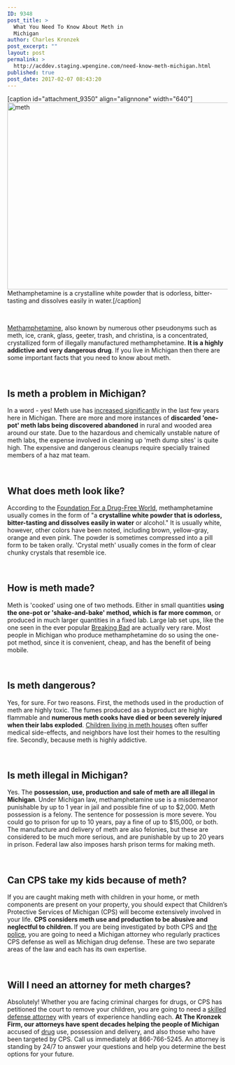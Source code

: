 ```yaml
---
ID: 9348
post_title: >
  What You Need To Know About Meth in
  Michigan
author: Charles Kronzek
post_excerpt: ""
layout: post
permalink: >
  http://acddev.staging.wpengine.com/need-know-meth-michigan.html
published: true
post_date: 2017-02-07 08:43:20
---
```

[caption id="attachment_9350" align="alignnone" width="640"]<img class="wp-image-9350 size-full" src="http://acddev.staging.wpengine.com/wp-content/uploads/2017/02/drugs-1276787_640.jpg" alt="meth" width="640" height="426" /> Methamphetamine is a crystalline white powder that is odorless, bitter-tasting and dissolves easily in water.[/caption]

&nbsp;

<a href="http://acddev.staging.wpengine.com/methamphetamine.html" target="_blank"><span style="font-weight: 400;">Methamphetamine</span></a><span style="font-weight: 400;">, also known by numerous other pseudonyms such as meth, ice, crank, glass, geeter, trash, and christina, is a concentrated, crystallized form of illegally manufactured methamphetamine. </span><b>It is a highly addictive and very dangerous drug</b><span style="font-weight: 400;">. If you live in Michigan then there are some important facts that you need to know about meth.</span>

&nbsp;
<h2><b>Is meth a problem in Michigan?</b></h2>
<span style="font-weight: 400;">In a word - yes! Meth use has </span><a href="http://acddev.staging.wpengine.com/michigan-the-nations-new-meth-capital.html" target="_blank"><span style="font-weight: 400;">increased significantly</span></a><span style="font-weight: 400;"> in the last few years here in Michigan. There are more and more instances of </span><b>discarded 'one-pot' meth labs being discovered abandoned</b><span style="font-weight: 400;"> in rural and wooded area around our state. Due to the hazardous and chemically unstable nature of meth labs, the expense involved in cleaning up 'meth dump sites' is quite high. The expensive and dangerous cleanups require specially trained members of a haz mat team. </span>

&nbsp;
<h2><b>What does meth look like?</b></h2>
<span style="font-weight: 400;">According to the </span><a href="http://www.drugfreeworld.org/" target="_blank"><span style="font-weight: 400;">Foundation For a Drug-Free World</span></a><span style="font-weight: 400;">, methamphetamine usually comes in the form of "a </span><b>crystalline white powder that is odorless, bitter-tasting and dissolves easily in water</b><span style="font-weight: 400;"> or alcohol." It is usually white, however, other colors have been noted, including brown, yellow-gray, orange and even pink. The powder is sometimes compressed into a pill form to be taken orally. 'Crystal meth' usually comes in the form of clear chunky crystals that resemble ice.</span>

&nbsp;
<h2><b>How is meth made?</b></h2>
<span style="font-weight: 400;">Meth is 'cooked' using one of two methods. Either in small quantities </span><b>using the one-pot or 'shake-and-bake' method, which is far more common</b><span style="font-weight: 400;">, or produced in much larger quantities in a fixed lab. Large lab set ups, like the one seen in the ever popular </span><a href="http://www.amc.com/shows/breaking-bad" target="_blank"><span style="font-weight: 400;">Breaking Bad</span></a><span style="font-weight: 400;"> are actually very rare. Most people in Michigan who produce methamphetamine do so using the one-pot method, since it is convenient, cheap, and has the benefit of being mobile.</span>

&nbsp;
<h2><b>Is meth dangerous?</b></h2>
<span style="font-weight: 400;">Yes, for sure. For two reasons. First, the methods used in the production of meth are highly toxic. The fumes produced as a byproduct are highly flammable and </span><b>numerous meth cooks have died or been severely injured when their labs exploded</b><span style="font-weight: 400;">. </span><a href="http://abuseandneglectdefense.com/michigan-child-abuse-attorney/" target="_blank"><span style="font-weight: 400;">Children living in meth houses</span></a><span style="font-weight: 400;"> often suffer medical side-effects, and neighbors have lost their homes to the resulting fire. Secondly, because meth is highly addictive.  </span>

&nbsp;
<h2><b>Is meth illegal in Michigan?</b></h2>
<span style="font-weight: 400;">Yes. The </span><b>possession, use, production and sale of meth are all illegal in Michigan</b><span style="font-weight: 400;">. Under Michigan law, methamphetamine use is a misdemeanor punishable by up to 1 year in jail and possible fine of up to $2,000. Meth possession is a felony. The sentence for possession is more severe. You could go to prison for up to 10 years, pay a fine of up to $15,000, or both. The manufacture and delivery of meth are also felonies, but these are considered to be much more serious, and are punishable by up to 20 years in prison. Federal law also imposes harsh prison terms for making meth. </span>

&nbsp;
<h2><b>Can CPS take my kids because of meth?</b></h2>
<span style="font-weight: 400;">If you are caught making meth with children in your home, or meth components are present on your property, you should expect that Children’s Protective Services of Michigan (CPS) will become extensively involved in your life. </span><b>CPS considers meth use and production to be abusive and neglectful to children. </b><span style="font-weight: 400;">If you are being investigated by both CPS and </span><a href="http://acddev.staging.wpengine.com/searches.html" target="_blank"><span style="font-weight: 400;">the police</span></a><span style="font-weight: 400;">, you are going to need a Michigan attorney who regularly practices CPS defense as well as Michigan drug defense. These are two separate areas of the law and each has its own expertise. </span>

&nbsp;
<h2><b>Will I need an attorney for meth charges?</b></h2>
<span style="font-weight: 400;">Absolutely! Whether you are facing criminal charges for drugs, or CPS has petitioned the court to remove your children, you are going to need a </span><a href="http://acddev.staging.wpengine.com/trial-attorneys.html" target="_blank"><span style="font-weight: 400;">skilled defense attorney</span></a><span style="font-weight: 400;"> with years of experience handling each. </span><b>At The Kronzek Firm, our attorneys have spent decades helping the people of Michigan</b><span style="font-weight: 400;"> accused of </span><a href="http://acddev.staging.wpengine.com/drug-charges.html" target="_blank"><span style="font-weight: 400;">drug</span></a><span style="font-weight: 400;"> use, possession and delivery, and also those who have been targeted by CPS. Call us immediately at 866-766-5245. An attorney is standing by 24/7 to answer your questions and help you determine the best options for your future.</span>

&nbsp;